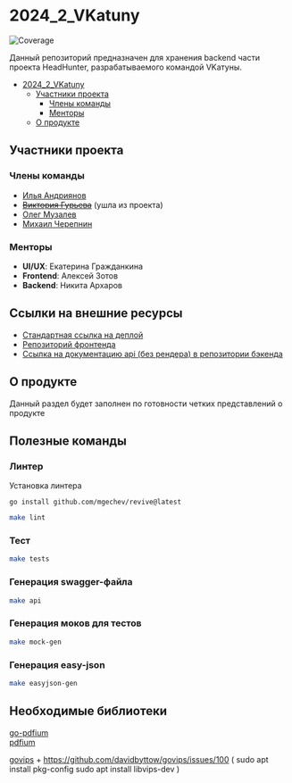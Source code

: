 # 2024_2_VKatuny
![Coverage](https://img.shields.io/badge/Coverage-60.3%25-yellow)

Данный репозиторий предназначен для хранения backend части проекта HeadHunter,
разрабатываемого командой VKатуны.

- [2024\_2\_VKatuny](#2024_2_vkatuny)
  - [Участники проекта](#участники-проекта)
    - [Члены команды](#члены-команды)
    - [Менторы](#менторы)
  - [О продукте](#о-продукте)

## Участники проекта

### Члены команды

- [Илья Андриянов](https://github.com/Regikon)
- [~~Виктория Гурьева~~](https://github.com/VikaGuryeva) (ушла из проекта)
- [Олег Музалев](https://github.com/Olgmuzalev13)
- [Михаил Черепнин](https://github.com/Ifelsik)

### Менторы

- **UI/UX**: Екатерина Гражданкина
- **Frontend**: Алексей Зотов
- **Backend**: Никита Архаров

## Ссылки на внешние ресурсы

- [Стандартная ссылка на деплой](https://uart.site)
- [Репозиторий фронтенда](https://github.com/frontend-park-mail-ru/2024_2_VKatuny)
- [Ссылка на документацию api (без рендера) в репозитории бэкенда](https://github.com/go-park-mail-ru/2024_2_VKatuny/tree/feature_vacancies-list-api/api)

## О продукте

Данный раздел будет заполнен по готовности четких представлений о продукте

## Полезные команды

### Линтер
Установка линтера
```
go install github.com/mgechev/revive@latest
```

```bash
make lint
```

### Тест

```bash
make tests
```

### Генерация swagger-файла
```bash
make api
```

### Генерация моков для тестов
```bash
make mock-gen
```

### Генерация easy-json
```bash
make easyjson-gen
```

## Необходимые библиотеки
[go-pdfium](https://github.com/klippa-app/go-pdfium?tab=readme-ov-file)  
[pdfium](https://github.com/bblanchon/pdfium-binaries/releases/download/chromium%2F6886/pdfium-linux-x64.tgz)  
  
[govips](https://github.com/davidbyttow/govips)
+
https://github.com/davidbyttow/govips/issues/100
(
sudo apt install pkg-config
sudo apt install libvips-dev
)
